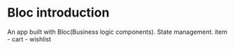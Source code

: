 # Bloc introduction

An app built with Bloc(Business logic components).
State management.
item - cart - wishlist
